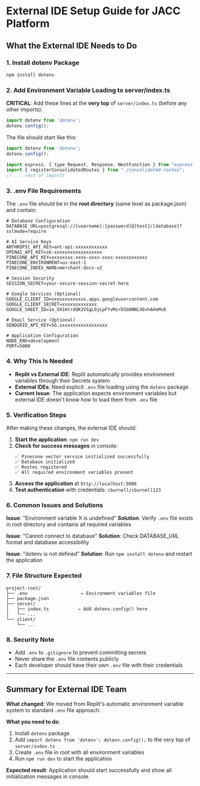 # External IDE Setup Guide for JACC Platform

## What the External IDE Needs to Do

### 1. Install dotenv Package
```bash
npm install dotenv
```

### 2. Add Environment Variable Loading to server/index.ts

**CRITICAL**: Add these lines at the **very top** of `server/index.ts` (before any other imports):

```javascript
import dotenv from 'dotenv';
dotenv.config();
```

The file should start like this:
```javascript
import dotenv from 'dotenv';
dotenv.config();

import express, { type Request, Response, NextFunction } from "express";
import { registerConsolidatedRoutes } from "./consolidated-routes";
// ... rest of imports
```

### 3. .env File Requirements

The `.env` file should be in the **root directory** (same level as package.json) and contain:

```env
# Database Configuration
DATABASE_URL=postgresql://[username]:[password]@[host]/[database]?sslmode=require

# AI Service Keys
ANTHROPIC_API_KEY=ant-api-xxxxxxxxxxxx
OPENAI_API_KEY=sk-xxxxxxxxxxxxxxxxxx
PINECONE_API_KEY=xxxxxxxx-xxxx-xxxx-xxxx-xxxxxxxxxxxx
PINECONE_ENVIRONMENT=us-east-1
PINECONE_INDEX_NAME=merchant-docs-v2

# Session Security
SESSION_SECRET=your-secure-session-secret-here

# Google Services (Optional)
GOOGLE_CLIENT_ID=xxxxxxxxxxxxx.apps.googleusercontent.com
GOOGLE_CLIENT_SECRET=xxxxxxxxxxxxx
GOOGLE_SHEET_ID=1e_OX1HtrdQK2VSgLOjLpFYvMzrDSbONNLX6vhAHoMv8

# Email Service (Optional)
SENDGRID_API_KEY=SG.xxxxxxxxxxxxxxxxxx

# Application Configuration
NODE_ENV=development
PORT=5000
```

### 4. Why This Is Needed

- **Replit vs External IDE**: Replit automatically provides environment variables through their Secrets system
- **External IDEs**: Need explicit `.env` file loading using the `dotenv` package
- **Current Issue**: The application expects environment variables but external IDE doesn't know how to load them from `.env` file

### 5. Verification Steps

After making these changes, the external IDE should:

1. **Start the application**: `npm run dev`
2. **Check for success messages** in console:
   ```
   ✅ Pinecone vector service initialized successfully
   ✅ Database initialized
   ✅ Routes registered
   ✅ All required environment variables present
   ```
3. **Access the application** at `http://localhost:5000`
4. **Test authentication** with credentials: `cburnell/cburnell123`

### 6. Common Issues and Solutions

**Issue**: "Environment variable X is undefined"
**Solution**: Verify `.env` file exists in root directory and contains all required variables

**Issue**: "Cannot connect to database"
**Solution**: Check DATABASE_URL format and database accessibility

**Issue**: "dotenv is not defined"
**Solution**: Run `npm install dotenv` and restart the application

### 7. File Structure Expected

```
project-root/
├── .env                    ← Environment variables file
├── package.json
├── server/
│   ├── index.ts           ← Add dotenv.config() here
│   └── ...
└── client/
    └── ...
```

### 8. Security Note

- Add `.env` to `.gitignore` to prevent committing secrets
- Never share the `.env` file contents publicly
- Each developer should have their own `.env` file with their credentials

---

## Summary for External IDE Team

**What changed**: We moved from Replit's automatic environment variable system to standard `.env` file approach.

**What you need to do**:
1. Install `dotenv` package
2. Add `import dotenv from 'dotenv'; dotenv.config();` to the very top of `server/index.ts`
3. Create `.env` file in root with all environment variables
4. Run `npm run dev` to start the application

**Expected result**: Application should start successfully and show all initialization messages in console.